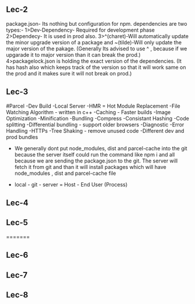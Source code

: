 ## Lec-2

package.json- Its nothing but configuration for npm.
dependencies are two types:-
1>Dev-Dependency- Required for development phase
2>Dependecy- It is used in prod also.
3>^(charet)-Will automatically update the minor upgrade version of a package and ~(tilde)-Will only update the major version of the pakage. (Generally Its advised to use ^ , because if we upgarade it to major version than it can break the prod.)
4>packagelock.json is holding the exact version of the dependencies. (It has hash also which keeps track of the version so that it will work same on the prod and it makes sure it will not break on prod.)

## Lec-3

#Parcel
-Dev Build
-Local Server
-HMR = Hot Module Replacement
-File Watching Algorithm - written in c++
-Caching - Faster builds
-Image Optimization
-Minification
-Bundling
-Compress
-Consistant Hashing
-Code splitting
-Differential bundling - support older browsers
-Diagnostic
-Error Handling
-HTTPs
-Tree Shaking - remove unused code
-Different dev and prod bundles

- We generally dont put node_modules, dist and parcel-cache into the git because the server itself could run the command like npm i and all because we are sending the package.json to the git. The server will fetch it from git and than it will install packages which will have node_modules , dist and parcel-cache file

- local - git - server = Host - End User (Process)

## Lec-4

<!--
! What is JSX-
JSX code is React.createElement at the end of the day.
! Functional Component-
It's a javascript function which return JSX code or React elements.
! Component Compostion-
 It's nothing but component inside component
! Cross-site-scripting-
Basically JSX code won't directly run your code instead it sanitize data properly before execution.(If any malecious data sneak into any api than it wont get affected)

 -->

## Lec-5

 <!--
 !! Monolythic Architecture-
 * It is where in whole application its frontend,backend,apis,db,auth,notifications etc 

 !! MicroService Architecture-
 * It means that evrey service has its own work like backend , UI , Database , Email-Notification
 * They have different repos and they works individually.
 * There can be multiple services for UI as well like one service is based on react, one is build on Angular etc..
 * And they all have different ports like Backend has 1000, UI has 1234 etc and they will connect to the domain name after got deployed.
 e.g:- UI is deployed to "/" like that Backend is deployed to "/api"
 * Right now evreyone is moving toward microservices .

 !! 2 ways to render react comps-
  1: Loads -> API Call (500 milli sec) -> render (This is the bad UI experience).
  2: Loads -> Render (Skeleton) -> API Call -> render (This is a good UI experience becaus gitteriness will not be there.)

 !! useEffect-
 * useEffect will be called after component gets rendred.

 * Whenever state variables updates, react triggers a reconciliation cycle (re-renders the component.)
  -->

=======

 <!-- 
 ! What are props in react comp?
 It' js at the end of the day and react functional comp is a function , so props is basically the argumants for a function.

 * Config Driven UI - It means that the UI is driven by config which are comming from backend (eg:Carousel, See All)
 -->

## Lec-6

<!--
! If you are exporting the single component in both ways like with default export and normal export than which export will work:

By default it will consider default export (priority will be high.)

* Only single default export you can give to a component.

* You shold not make your component more than 100 lines , if its more than 100 lines of code than you should convert it to different component and should import them.

! There are two layers in frontend :
1>UI layer which we see
2>Data layer which provides data to the UI.

! useState- A super powerful variable.
* useState is nothing but a js utility function which is created by facebook developers .
* When useState variables got updates or changes than it re-render the component.
* Hence is React is fast at DOM updates.(It keeps the UI layer insync with the data layer)
* React is fast because , it do efficient DOM manipulation.

! Reconciliation (React fiber)-
* Reconciliation is nothing but an algotithm react uses to check the difference between two trees (DOM trees) to determine which parts needs to be changed.

! Actual Dom-
* Its the HTML elements such as div, h1 etc..
! Virtual DOM-
* Virtual DOM is nothing but the representation of actual DOM. (Basiclly its represent in a js object) as we know that comparation of keys i object is a fast process.
! Diffing Algorithm-
* Diffing algorithm means it creates a difference between two virtual dom i.e updated virtual DOM and previous virtual dom.
e.g:- Let's take an array of items and map it to the UI with the help of react comps. and lets filter it with rating more than 4. Than diffing algo comes into the picture it will check how many nodes are more than 4 rating it will remove other nodes from the tree.
! Incremental rendering-
* The ability to split the rendering works into multiple chunks and spread it to multiple frames.
 -->

## Lec-7

 <!--
 ! Rules for useState Hook- 
 * Use useState hooks inside the body of the component.
 * Do not loop through the useState hook,
 * Never do conditional rendering on useState.

 ! Rules for useEffect Hook-
 * useEffect hook takes 2 arguments.
   a) Callback function.
   b) Dependency array .(optional)

 * Dependency array decides how useEffect will render
   a) If there is no depedency array than it will get called on evrey component render.
   b) If there is empty dependency array than it will get called on first render of the component only.(Mounting phase).
   c) If there is a variable present in the dependency array and if its changed than it will get called on mounting phase and also evreytime the variable changes.  
 -->

## Lec-8

<!--
! Class Components-

* We know in class components , its the javascript class and it extends the properties of React.Component.
* To excess the props we have to write this.props
* To maintaion state we need to write this.state , its a big object which can store multiple variables.
* To Update the state we need to call the function this.setState . Its a big object where we dont need to create more this.setState.

! How the component life cycle works in class components?

1> First the constructor will come into picture.
2> Than render() method will get excecuted.
3> At last the componentDidMount function will get excecuted.

! How the component lifecycle will works if there are multiple child comps?

- Parent component constructor will be called.
- Parent component render method will get called.

  - first child constructor will be called.
  - first child render will be called

  - second child constructor will be called.
  - second child render will be called.
-----COMMIT PHASE (mount will happen in batch to optimize the web app)
  - first child component did mount
  - second child component did mount

- Parent component did mount

>>> Class components life cycle
1> Constructor
2> render
3> ComponentDidMount
4>ComponentDidUpdate
5>ComponentWillUnMount

-->

